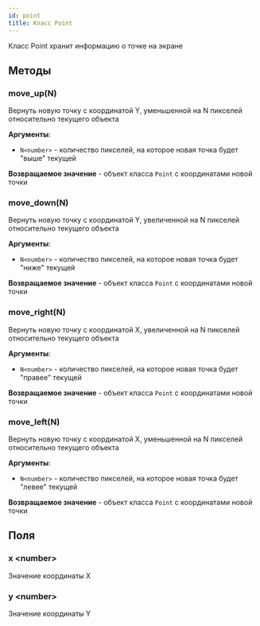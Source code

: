 ```yaml
---
id: point
title: Класс Point
---
```


Класс Point хранит информацию о точке на экране

## Методы

### move_up(N)

Вернуть новую точку с координатой Y, уменьшенной на N пикселей
относительно текущего объекта

**Аргументы**:

- `N<number>` - количество пикселей, на которое новая точка будет
  "выше" текущей

**Возвращаемое значение** - объект класса `Point` с координатами новой
точки

### move_down(N)

Вернуть новую точку с координатой Y, увеличенной на N пикселей
относительно текущего объекта

**Аргументы**:

- `N<number>` - количество пикселей, на которое новая точка будет
  "ниже" текущей

**Возвращаемое значение** - объект класса `Point` с координатами новой
точки

### move_right(N)

Вернуть новую точку с координатой X, увеличенной на N пикселей
относительно текущего объекта

**Аргументы**:

- `N<number>` - количество пикселей, на которое новая точка будет
  "правее" текущей

**Возвращаемое значение** - объект класса `Point` с координатами новой
точки

### move_left(N)

Вернуть новую точку с координатой X, уменьшенной на N пикселей
относительно текущего объекта

**Аргументы**:

- `N<number>` - количество пикселей, на которое новая точка будет
  "левее" текущей

**Возвращаемое значение** - объект класса `Point` с координатами новой
точки

## Поля

### x \<number\>

Значение координаты X

### y \<number\>

Значение координаты Y
